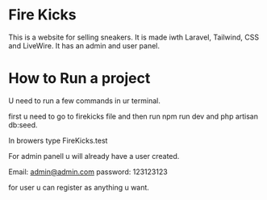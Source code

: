 <h1>Fire Kicks</h1>
This is a website for selling sneakers.
It is made iwth Laravel, Tailwind, CSS and LiveWire.
It has an admin and user panel.

<h1>How to Run a project</h1>

U need to run a few commands in ur terminal.

first u need to go to firekicks file and then run npm run dev and php artisan db:seed.

In browers type FireKicks.test

For admin panell u will already have a user created.

Email: admin@admin.com
password: 123123123

for user u can register as anything u want.

